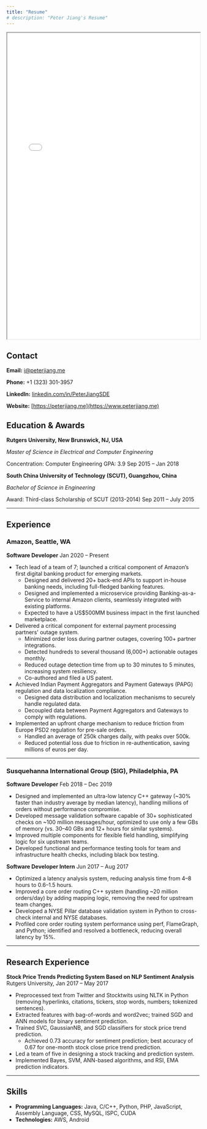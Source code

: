 ```yaml
---
title: "Resume"
# description: "Peter Jiang's Resume"
---
```


<iframe src="/resume.pdf" width="100%" height="800px">
  <p>Your browser does not support iframes. Please <a href="/resume.pdf">download the PDF</a> instead.</p>
</iframe>

## Contact

**Email:** i@peterjiang.me

**Phone:** +1 (323) 301-3957

**LinkedIn:** [linkedin.com/in/PeterJiangSDE](https://www.linkedin.com/in/PeterJiangSDE)

**Website:** [https://peterjiang.me](https://www.peterjiang.me)

## Education \& Awards

**Rutgers University, New Brunswick, NJ, USA**

*Master of Science in Electrical and Computer Engineering*

Concentration: Computer Engineering
GPA: 3.9
Sep 2015 – Jan 2018

**South China University of Technology (SCUT), Guangzhou, China**

*Bachelor of Science in Engineering*

Award: Third-class Scholarship of SCUT (2013-2014)
Sep 2011 – July 2015

---

## Experience

### Amazon, Seattle, WA

**Software Developer**
Jan 2020 – Present

- Tech lead of a team of 7; launched a critical component of Amazon’s first digital banking product for emerging markets.
    - Designed and delivered 20+ back-end APIs to support in-house banking needs, including full-fledged banking features.
    - Designed and implemented a microservice providing Banking-as-a-Service to internal Amazon clients, seamlessly integrated with existing platforms.
    - Expected to have a US\$500MM business impact in the first launched marketplace.
- Delivered a critical component for external payment processing partners' outage system.
    - Minimized order loss during partner outages, covering 100+ partner integrations.
    - Detected hundreds to several thousand (6,000+) actionable outages monthly.
    - Reduced outage detection time from up to 30 minutes to 5 minutes, increasing system resiliency.
    - Co-authored and filed a US patent.
- Achieved Indian Payment Aggregators and Payment Gateways (PAPG) regulation and data localization compliance.
    - Designed data distribution and localization mechanisms to securely handle regulated data.
    - Decoupled data between Payment Aggregators and Gateways to comply with regulations.
- Implemented an upfront charge mechanism to reduce friction from Europe PSD2 regulation for pre-sale orders.
    - Handled an average of 250k charges daily, with peaks over 500k.
    - Reduced potential loss due to friction in re-authentication, saving millions of euros per day.

---

### Susquehanna International Group (SIG), Philadelphia, PA

**Software Developer**
Feb 2018 – Dec 2019

- Designed and implemented an ultra-low latency C++ gateway (~30% faster than industry average by median latency), handling millions of orders without performance compromise.
- Developed message validation software capable of 30+ sophisticated checks on ~100 million messages/hour, optimized to use only a few GBs of memory (vs. 30–40 GBs and 12+ hours for similar systems).
- Improved multiple components for flexible field handling, simplifying logic for six upstream teams.
- Developed functional and performance testing tools for team and infrastructure health checks, including black box testing.

**Software Developer Intern**
Jun 2017 – Aug 2017

- Optimized a latency analysis system, reducing analysis time from 4–8 hours to 0.6–1.5 hours.
- Improved a core order routing C++ system (handling ~20 million orders/day) by adding mapping logic, removing the need for upstream team changes.
- Developed a NYSE Pillar database validation system in Python to cross-check internal and NYSE databases.
- Profiled core order routing system performance using perf, FlameGraph, and Python; identified and resolved a bottleneck, reducing overall latency by 15%.

---

## Research Experience

**Stock Price Trends Predicting System Based on NLP Sentiment Analysis**
Rutgers University, Jan 2017 – May 2017

- Preprocessed text from Twitter and Stocktwits using NLTK in Python (removing hyperlinks, citations, tickers, stop words, numbers; tokenized sentences).
- Extracted features with bag-of-words and word2vec; trained SGD and ANN models for binary sentiment prediction.
- Trained SVC, GaussianNB, and SGD classifiers for stock price trend prediction.
    - Achieved 0.73 accuracy for sentiment prediction; best accuracy of 0.67 for one-month stock close price trend prediction.
- Led a team of five in designing a stock tracking and prediction system.
- Implemented Bayes, SVM, ANN-based algorithms, and RSI, EMA prediction indicators.

---

## Skills

- **Programming Languages:** Java, C/C++, Python, PHP, JavaScript, Assembly Language, CSS, MySQL, ISPC, CUDA
- **Technologies:** AWS, Android